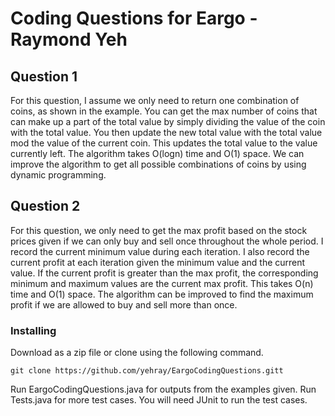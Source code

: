 # Coding Questions for Eargo - Raymond Yeh

## Question 1
For this question, I assume we only need to return one combination of coins, as shown in the example. You can get the max number of coins
that can make up a part of the total value by simply dividing the value of the coin with the total value. You then update the new
total value with the total value mod the value of the current coin. This updates the total value to the value currently left. The
algorithm takes O(logn) time and O(1) space. We can improve the algorithm to get all possible combinations of coins by using dynamic programming.

## Question 2
For this question, we only need to get the max profit based on the stock prices given if we can only buy and sell once throughout
the whole period. I record the current minimum value during each iteration. I also record the current profit at each iteration given the
minimum value and the current value. If the current profit is greater than the max profit, the corresponding minimum and maximum values
are the current max profit. This takes O(n) time and O(1) space. The algorithm can be improved to find the maximum profit if we are allowed to buy and sell
more than once.


### Installing

Download as a zip file or clone using the following command.

```
git clone https://github.com/yehray/EargoCodingQuestions.gitt
```

Run EargoCodingQuestions.java for outputs from the examples given.
Run Tests.java for more test cases. You will need JUnit to run the test cases.






